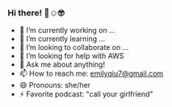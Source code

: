 ### Hi there! 👋☺️🤓

- 🔭 I’m currently working on ...
- 🌱 I’m currently learning ...
- 👯 I’m looking to collaborate on ...
- 🤔 I’m looking for help with AWS
- 💬 Ask me about anything! 
- 📫 How to reach me: emilyqiu7@gmail.com
- 😄 Pronouns: she/her
- ⚡ Favorite podcast: "call your girlfriend"
